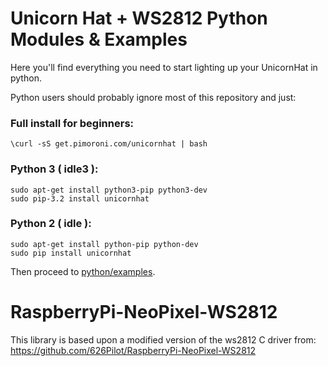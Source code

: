 Unicorn Hat + WS2812 Python Modules & Examples
==============================================

Here you'll find everything you need to start lighting up your UnicornHat in python.

Python users should probably ignore most of this repository and just:

### Full install for beginners:

    \curl -sS get.pimoroni.com/unicornhat | bash

### Python 3 ( idle3 ):

    sudo apt-get install python3-pip python3-dev
    sudo pip-3.2 install unicornhat

### Python 2 ( idle ):

    sudo apt-get install python-pip python-dev
    sudo pip install unicornhat

Then proceed to [python/examples](python/examples).


RaspberryPi-NeoPixel-WS2812
===========================

This library is based upon a modified version of the ws2812 C driver from: https://github.com/626Pilot/RaspberryPi-NeoPixel-WS2812
